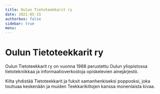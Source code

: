 ```yaml
---
title: Oulun Tietoteekkarit ry
date: 2021-05-15
authorbox: false
sidebar: true
menu:
---
```


# Oulun Tietoteekkarit ry

Oulun Tietoteekkarit ry on vuonna 1988 perustettu Oulun yliopistossa tietotekniikkaa ja informaatioverkostoja opiskelevien ainejärjestö.

Kilta yhdistää Tietoteekkarit ja fuksit samanhenkiseksi poppooksi, joka touhuaa keskenään ja muiden Teekkarikiltojen kanssa monenlaista kivaa.
